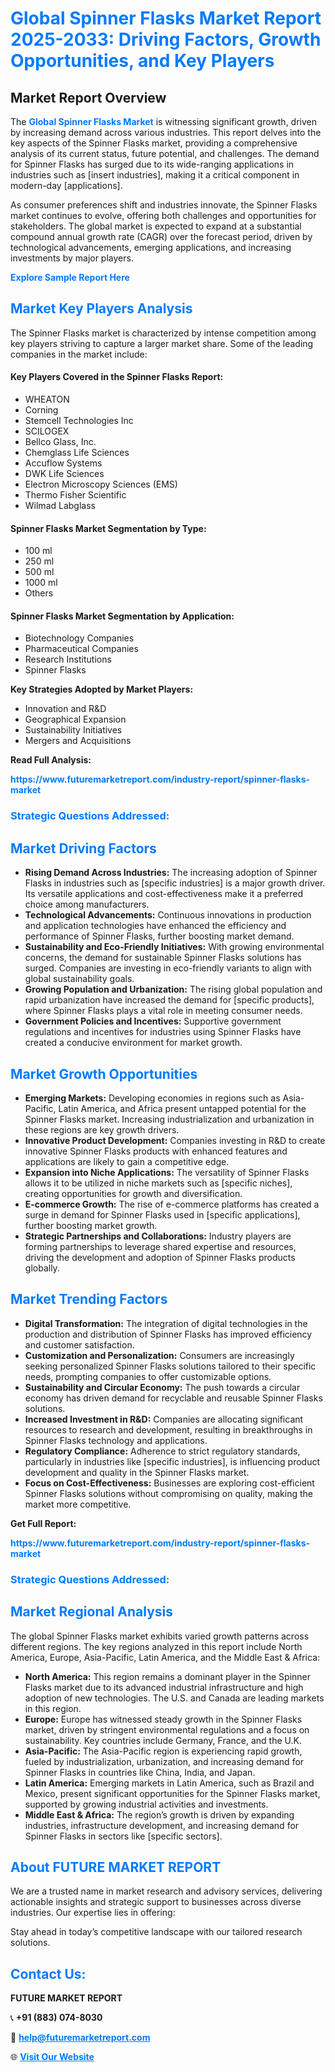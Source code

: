 <h1 style="color: #007BFF;">Global Spinner Flasks Market Report 2025-2033: Driving Factors, Growth Opportunities, and Key Players</h1>

<section id="overview">
<h2>Market Report Overview</h2>
<p>The <a href="https://www.futuremarketreport.com/industry-report/spinner-flasks-market" style="color: #007BFF; text-decoration: none;"><strong>Global Spinner Flasks Market</strong></a> is witnessing significant growth, driven by increasing demand across various industries. This report delves into the key aspects of the Spinner Flasks market, providing a comprehensive analysis of its current status, future potential, and challenges. The demand for Spinner Flasks has surged due to its wide-ranging applications in industries such as [insert industries], making it a critical component in modern-day [applications].</p>
<p>As consumer preferences shift and industries innovate, the Spinner Flasks market continues to evolve, offering both challenges and opportunities for stakeholders. The global market is expected to expand at a substantial compound annual growth rate (CAGR) over the forecast period, driven by technological advancements, emerging applications, and increasing investments by major players.</p>
</section>

<section id="overview">
<p><a href="https://www.futuremarketreport.com/request-sample/reportId=123437" style="color: #007BFF; text-decoration: none;"><strong>Explore Sample Report Here</strong></a></p>
</section>

<section id="key-players">
<h2 style="color: #007BFF;">Market Key Players Analysis</h2>
<p>The Spinner Flasks market is characterized by intense competition among key players striving to capture a larger market share. Some of the leading companies in the market include:</p>
<h4>Key Players Covered in the Spinner Flasks Report:</h4>
<ul><li>WHEATON</li><li>Corning</li><li>Stemcell Technologies Inc</li><li>SCILOGEX</li><li>Bellco Glass, Inc.</li><li>Chemglass Life Sciences</li><li>Accuflow Systems</li><li>DWK Life Sciences</li><li>Electron Microscopy Sciences (EMS)</li><li>Thermo Fisher Scientific</li><li>Wilmad Labglass</li></ul>
<h4>Spinner Flasks Market Segmentation by Type:</h4>
<ul><li>100 ml</li><li>250 ml</li><li>500 ml</li><li>1000 ml</li><li>Others</li></ul>

<h4>Spinner Flasks Market Segmentation by Application:</h4>
<ul><li>Biotechnology Companies</li><li>Pharmaceutical Companies</li><li>Research Institutions</li><li>Spinner Flasks</li></ul>
<p><strong>Key Strategies Adopted by Market Players:</strong></p>
<ul>
<li>Innovation and R&D</li>
<li>Geographical Expansion</li>
<li>Sustainability Initiatives</li>
<li>Mergers and Acquisitions</li>
</ul>
</section>

<section>
<p><strong>Read Full Analysis: </strong></p><a href="https://www.futuremarketreport.com/industry-report/spinner-flasks-market" style="color: #007BFF; text-decoration: none;"><strong>https://www.futuremarketreport.com/industry-report/spinner-flasks-market</strong></a>
<h3 style="color: #007BFF;">Strategic Questions Addressed:</h3>
</section>

<section id="driving-factors">
<h2 style="color: #007BFF;">Market Driving Factors</h2>
<ul>
<li><strong>Rising Demand Across Industries:</strong> The increasing adoption of Spinner Flasks in industries such as [specific industries] is a major growth driver. Its versatile applications and cost-effectiveness make it a preferred choice among manufacturers.</li>
<li><strong>Technological Advancements:</strong> Continuous innovations in production and application technologies have enhanced the efficiency and performance of Spinner Flasks, further boosting market demand.</li>
<li><strong>Sustainability and Eco-Friendly Initiatives:</strong> With growing environmental concerns, the demand for sustainable Spinner Flasks solutions has surged. Companies are investing in eco-friendly variants to align with global sustainability goals.</li>
<li><strong>Growing Population and Urbanization:</strong> The rising global population and rapid urbanization have increased the demand for [specific products], where Spinner Flasks plays a vital role in meeting consumer needs.</li>
<li><strong>Government Policies and Incentives:</strong> Supportive government regulations and incentives for industries using Spinner Flasks have created a conducive environment for market growth.</li>
</ul>
</section>

<section id="growth-opportunities">
<h2 style="color: #007BFF;">Market Growth Opportunities</h2>
<ul>
<li><strong>Emerging Markets:</strong> Developing economies in regions such as Asia-Pacific, Latin America, and Africa present untapped potential for the Spinner Flasks market. Increasing industrialization and urbanization in these regions are key growth drivers.</li>
<li><strong>Innovative Product Development:</strong> Companies investing in R&D to create innovative Spinner Flasks products with enhanced features and applications are likely to gain a competitive edge.</li>
<li><strong>Expansion into Niche Applications:</strong> The versatility of Spinner Flasks allows it to be utilized in niche markets such as [specific niches], creating opportunities for growth and diversification.</li>
<li><strong>E-commerce Growth:</strong> The rise of e-commerce platforms has created a surge in demand for Spinner Flasks used in [specific applications], further boosting market growth.</li>
<li><strong>Strategic Partnerships and Collaborations:</strong> Industry players are forming partnerships to leverage shared expertise and resources, driving the development and adoption of Spinner Flasks products globally.</li>
</ul>
</section>

<section id="trending-factors">
<h2 style="color: #007BFF;">Market Trending Factors</h2>
<ul>
<li><strong>Digital Transformation:</strong> The integration of digital technologies in the production and distribution of Spinner Flasks has improved efficiency and customer satisfaction.</li>
<li><strong>Customization and Personalization:</strong> Consumers are increasingly seeking personalized Spinner Flasks solutions tailored to their specific needs, prompting companies to offer customizable options.</li>
<li><strong>Sustainability and Circular Economy:</strong> The push towards a circular economy has driven demand for recyclable and reusable Spinner Flasks solutions.</li>
<li><strong>Increased Investment in R&D:</strong> Companies are allocating significant resources to research and development, resulting in breakthroughs in Spinner Flasks technology and applications.</li>
<li><strong>Regulatory Compliance:</strong> Adherence to strict regulatory standards, particularly in industries like [specific industries], is influencing product development and quality in the Spinner Flasks market.</li>
<li><strong>Focus on Cost-Effectiveness:</strong> Businesses are exploring cost-efficient Spinner Flasks solutions without compromising on quality, making the market more competitive.</li>
</ul>
</section>

<section>
<p><strong>Get Full Report: </strong></p><a href="https://www.futuremarketreport.com/industry-report/spinner-flasks-market" style="color: #007BFF; text-decoration: none;"><strong>https://www.futuremarketreport.com/industry-report/spinner-flasks-market</strong></a>
<h3 style="color: #007BFF;">Strategic Questions Addressed:</h3>
</section>


<section id="regional-analysis">
<h2 style="color: #007BFF;">Market Regional Analysis</h2>
<p>The global Spinner Flasks market exhibits varied growth patterns across different regions. The key regions analyzed in this report include North America, Europe, Asia-Pacific, Latin America, and the Middle East & Africa:</p>
<ul>
<li><strong>North America:</strong> This region remains a dominant player in the Spinner Flasks market due to its advanced industrial infrastructure and high adoption of new technologies. The U.S. and Canada are leading markets in this region.</li>
<li><strong>Europe:</strong> Europe has witnessed steady growth in the Spinner Flasks market, driven by stringent environmental regulations and a focus on sustainability. Key countries include Germany, France, and the U.K.</li>
<li><strong>Asia-Pacific:</strong> The Asia-Pacific region is experiencing rapid growth, fueled by industrialization, urbanization, and increasing demand for Spinner Flasks in countries like China, India, and Japan.</li>
<li><strong>Latin America:</strong> Emerging markets in Latin America, such as Brazil and Mexico, present significant opportunities for the Spinner Flasks market, supported by growing industrial activities and investments.</li>
<li><strong>Middle East & Africa:</strong> The region’s growth is driven by expanding industries, infrastructure development, and increasing demand for Spinner Flasks in sectors like [specific sectors].</li>
</ul>
</section>

<footer>
<h2 style="color: #007BFF;">About FUTURE MARKET REPORT</h2>
<p>We are a trusted name in market research and advisory services, delivering actionable insights and strategic support to businesses across diverse industries. Our expertise lies in offering:</p>

<p>Stay ahead in today’s competitive landscape with our tailored research solutions.</p>

<h2 style="color: #007BFF;">Contact Us:</h2>
<p><strong>FUTURE MARKET REPORT</strong></p>
<p>📞 <strong>+91 (883) 074-8030</strong></p>
<p>📧 <strong><a href="mailto:help@futuremarketreport.com" style="color: #007BFF;">help@futuremarketreport.com</a></strong></p>
<p>🌐 <strong><a href="https://www.futuremarketreport.com/" style="color: #007BFF;">Visit Our Website</a></strong></p>
</footer>